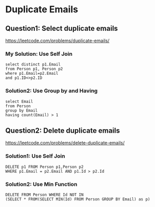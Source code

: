 # Duplicate Emails
## Question1: Select duplicate emails
https://leetcode.com/problems/duplicate-emails/
### My Solution: Use Self Join
```
select distinct p1.Email
from Person p1, Person p2
where p1.Email=p2.Email
and p1.ID<>p2.ID
```
### Solution2: Use Group by and Having
```
select Email
from Person
group by Email
having count(Email) > 1
```
## Question2: Delete duplicate emails
https://leetcode.com/problems/delete-duplicate-emails/
### Solution1: Use Self Join
```
DELETE p1 FROM Person p1,Person p2
WHERE p1.Email = p2.Email AND p1.Id > p2.Id
```
### Solution2: Use Min Function
```
DELETE FROM Person WHERE Id NOT IN 
(SELECT * FROM(SELECT MIN(Id) FROM Person GROUP BY Email) as p)
```
